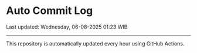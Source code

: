 # Auto Commit Log

Last updated: Wednesday, 06-08-2025 01:23 WIB

---

This repository is automatically updated every hour using GitHub Actions.
